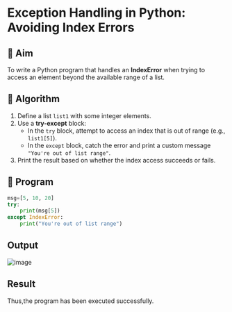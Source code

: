 # Exception Handling in Python: Avoiding Index Errors

## 🎯 Aim
To write a Python program that handles an **IndexError** when trying to access an element beyond the available range of a list.

## 🧠 Algorithm
1. Define a list `list1` with some integer elements.
2. Use a **try-except** block:
   - In the `try` block, attempt to access an index that is out of range (e.g., `list1[5]`).
   - In the `except` block, catch the error and print a custom message `"You're out of list range"`.
3. Print the result based on whether the index access succeeds or fails.

## 🧾 Program
```python
msg=[5, 10, 20]
try:
    print(msg[5])
except IndexError:
    print("You're out of list range")
```
## Output
![image](https://github.com/user-attachments/assets/376c70dc-8983-4d77-bcbd-6f439eaf0ab7)

## Result
Thus,the program has been executed successfully.
